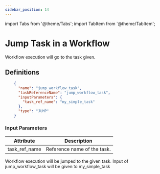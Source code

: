 ```yaml
---
sidebar_position: 14
---
```


import Tabs from '@theme/Tabs';
import TabItem from '@theme/TabItem';

# Jump Task in a  Workflow 

Workflow execution will go to the task given.


## Definitions

```json
    {
      "name": "jump_workflow_task",
      "taskReferenceName": "jump_workflow_task",
      "inputParameters": {
        "task_ref_name": "my_simple_task"
      },
      "type": "JUMP"
    }
```

### Input Parameters

| Attribute         | Description                 |
| ----------------- |-----------------------------|
| task_ref_name     | Reference name of the task. |

Workflow execution will be jumped to the given task. Input of jump_workflow_task will be given to my_simple_task
